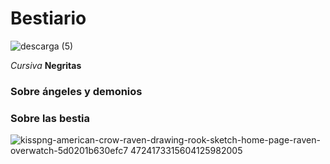 # Bestiario
![descarga (5)](https://user-images.githubusercontent.com/100175361/155770663-5f3f8f0a-8163-4c73-bafb-1cf72c1ff68c.jpg)

*Cursiva* **Negritas** 

### Sobre ángeles y demonios 

### Sobre las bestia 

![kisspng-american-crow-raven-drawing-rook-sketch-home-page-raven-overwatch-5d0201b630efc7 4724173315604125982005](https://user-images.githubusercontent.com/100175361/156887732-7f2d86b2-c533-4f8e-aae9-d1b9d74490cf.jpg)
